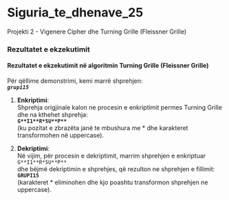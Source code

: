 # Siguria_te_dhenave_25
Projekti 2 - Vigenere Cipher dhe Turning Grille (Fleissner Grille)

### Rezultatet e ekzekutimit

#### Rezultatet e ekzekutimit në algoritmin Turning Grille (Fleissner Grille)

Për qëllime demonstrimi, kemi marrë shprehjen:  
**_`grupi15`_**

1. **Enkriptimi**:  
   Shprehja origjinale kalon ne procesin e enkriptimit permes Turning Grille dhe na kthehet shprehja:  
   **`G**I1**R*5U**P**`**  
   (ku pozitat e zbrazëta janë te mbushura me * dhe karakteret transformohen në uppercase).

2. **Dekriptimi**:   
   Në vijim, për procesin e dekriptimit, marrim shprehjen e enkriptuar  
   `G**I1**R*5U**P**`  
   dhe bëjmë dekriptimin e shprehjes, që rezulton ne shprehjen e fillimit:  
   **`GRUPI15`**  
   (karakteret * eliminohen dhe kjo poashtu transformon shprehjen ne uppercase).

